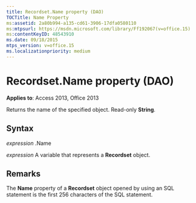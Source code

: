 ```yaml
---
title: Recordset.Name property (DAO)
TOCTitle: Name Property
ms:assetid: 2a80b994-a135-cd61-3906-17dfa0580110
ms:mtpsurl: https://msdn.microsoft.com/library/Ff192067(v=office.15)
ms:contentKeyID: 48543910
ms.date: 09/18/2015
mtps_version: v=office.15
ms.localizationpriority: medium
---
```


# Recordset.Name property (DAO)


**Applies to**: Access 2013, Office 2013

Returns the name of the specified object. Read-only **String**.

## Syntax

*expression* .Name

*expression* A variable that represents a **Recordset** object.

## Remarks

The **Name** property of a **Recordset** object opened by using an SQL statement is the first 256 characters of the SQL statement.

